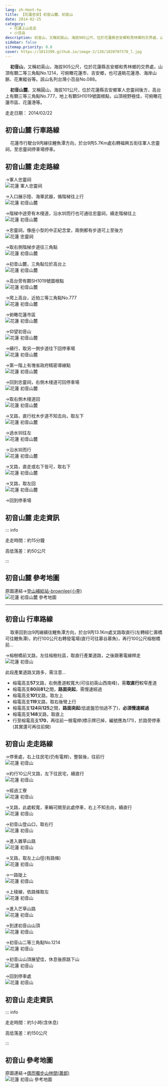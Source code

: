 ```yaml
---
lang: zh-Hant-tw
title: 【花蓮吉安】初音山麓、初音山
date: 2014-02-25
category: 
  - 花蓮上山走走
  - 小百岳
description: 初音山，又稱初英山，海拔905公尺，位於花蓮縣吉安鄉和秀林鄉的交界處，山頂有顆二等三角點No.1214，可俯瞰花蓮市、吉安鄉，也可遠眺花蓮港、海岸山脈、花東縱谷等。該山名列台灣小百岳No.088。 初音山麓，又稱圓山，海拔101公尺，位於花蓮縣吉安鄉軍人忠靈祠後方，高台上有顆三等三角點No.777，地上有顆SH1019號圖根點，山頂視野極佳，可俯瞰花蓮市區、花蓮港等。
sidebar: false
sitemap.priority: 0.8
cover: https://1013399.github.io/image-2/120/1020707578_l.jpg
---
```


    **初音山**，又稱初英山，海拔905公尺，位於花蓮縣吉安鄉和秀林鄉的交界處，山頂有顆二等三角點No.1214，可俯瞰花蓮市、吉安鄉，也可遠眺花蓮港、海岸山脈、花東縱谷等。該山名列台灣小百岳No.088。  

    **初音山麓**，又稱圓山，海拔101公尺，位於花蓮縣吉安鄉軍人忠靈祠後方，高台上有顆三等三角點No.777，地上有顆SH1019號圖根點，山頂視野極佳，可俯瞰花蓮市區、花蓮港等。

<!-- more -->

走走日期： 2014/02/22

## 初音山麓 行車路線 
    花蓮市行駛台9丙線往鯉魚潭方向，於台9丙5.7Km處右轉福興五街往軍人忠靈祠，至忠靈祠停車場停車。

## 初音山麓 走走路線 
→軍人忠靈祠  
![花蓮 軍人忠靈祠](https://1013399.github.io/image-2/120/1020707529_l.jpg)

→入口展示陸、海軍武器，循階梯往上行  
![花蓮 初音山麓](https://1013399.github.io/image-2/120/1020707545_l.jpg)

→階梯中途旁有木棧道，沿水圳而行也可通往忠靈祠，續走階梯往上  
![花蓮 初音山麓](https://1013399.github.io/image-2/120/1020707547_l.jpg)

→忠靈祠，像座小型的中正紀念堂，兩側都有步道可上至後方  
![花蓮 忠靈祠](https://1013399.github.io/image-2/120/1020707548_l.jpg)

→取右側階梯步道往三角點  
![花蓮 初音山麓](https://1013399.github.io/image-2/120/1020707551_l.jpg)

→初音山麓，三角點位於高台上  
![花蓮 初音山麓](https://1013399.github.io/image-2/120/1020707553_l.jpg)

→高台旁有顆SH1019號圖根點  
![花蓮 初音山麓](https://1013399.github.io/image-2/120/1020707554_l.jpg)

→爬上高台，近拍三等三角點No.777  
![花蓮 初音山麓](https://1013399.github.io/image-2/120/1020707556_l.jpg)

→俯瞰花蓮市區  
![花蓮 初音山麓](https://1013399.github.io/image-2/120/1020707559_l.jpg)

→仰望初音山  
![花蓮 初音山麓](https://1013399.github.io/image-2/120/1020707561_l.jpg)

→續行，取另一側步道往下回停車場  
![花蓮 初音山麓](https://1013399.github.io/image-2/120/1020707562_l.jpg)

→第一階上有塊省政府精密導線點  
![花蓮 初音山麓](https://1013399.github.io/image-2/120/1020707565_l.jpg)

→回到忠靈祠，右側木棧道可回停車場  
![花蓮 初音山麓](https://1013399.github.io/image-2/120/1020707567_l.jpg)

→取右側木棧道回  
![花蓮 初音山麓](https://1013399.github.io/image-2/120/1020707571_l.jpg)

→叉路，直行枕木步道不知去向，取左下  
![花蓮 初音山麓](https://1013399.github.io/image-2/120/1020707573_l.jpg)

→過水圳往左  
![花蓮 初音山麓](https://1013399.github.io/image-2/120/1020707574_l.jpg)

→沿水圳而行  
![花蓮 初音山麓](https://1013399.github.io/image-2/120/1020707578_l.jpg)

→叉路，直走或右下皆可，取右下  
![花蓮 初音山麓](https://1013399.github.io/image-2/120/1020707580_l.jpg)

→叉路，取左回  
![花蓮 初音山麓](https://1013399.github.io/image-2/120/1020707582_l.jpg)

→回到停車場

## 初音山麓 走走資訊

::: info

走走時間：約15分鐘

高低落差：約50公尺

:::

## 初音山麓 參考地圖

原圖連結→[登山補給站-brownlee(小李)](http://www.keepon.com.tw/DiscussLoad.aspx?code=314B5CF9AEC3A19113F6CAA6F539A66274CAF9DFA3C5B45C)  
![花蓮 初音山麓 參考地圖](https://1013399.github.io/image-2/120/1020707658_l.jpg)

----

## 初音山 行車路線

    取車回到台9丙線續往鯉魚潭方向，於台9丙13.1Km處叉路取直行(左轉經仁壽橋可往鯉魚潭)，約行100公尺右轉發電場(直行可往慕谷慕魚)，再行100公尺榕樹橋前...  

→榕樹橋前叉路，左往榕樹社區，取直行產業道路，之後跟著電線桿走  
![花蓮 初音山](https://1013399.github.io/image-2/120/1020707586_l.jpg)

此段產業道路叉路多，需注意...  
- 榕電高支**57**叉路，右側產道較寬大(可往初英山西南峰)，需**取直行**較窄產道  
- 榕電高支**80**與**81**之間，**路面突起**，需慢速經過  
- 榕電高支**101**叉路，取左上  
- 榕電高支**119**叉路，取右後彎上行  
- 榕電高支**124**與**125**之間，**路面突起**(低底盤恐怕過不了)，**必須慢速經過**  
- 榕電高支**148**叉路，取直上  
- 行至榕電高支**170**，再往前一根電桿(標示牌已掉，編號應為171)，於路旁停車(其實還可再往前開)

## 初音山 走走路線 
→停車處，右上往民宅(仍有電桿)，整裝後，往前行  
![花蓮 初音山](https://1013399.github.io/image-2/120/1020707589_l.jpg)

→約行10公尺叉路，左下往民宅，續直行  
![花蓮 初音山](https://1013399.github.io/image-2/120/1020707592_l.jpg)

→經過工寮  
![花蓮 初音山](https://1013399.github.io/image-2/120/1020707595_l.jpg)

→叉路，此處較寬，車輛可開至此處停車，右上不知去向，續直行  
![花蓮 初音山](https://1013399.github.io/image-2/120/1020707600_l.jpg)

→初音山登山口，取右行  
![花蓮 初音山](https://1013399.github.io/image-2/120/1020707604_l.jpg)

→進入雜草山路  
![花蓮 初音山](https://1013399.github.io/image-2/120/1020707607_l.jpg)

→叉路，取左上山徑(有路條)  
![花蓮 初音山](https://1013399.github.io/image-2/120/1020707609_l.jpg)

→一路陡上  
![花蓮 初音山](https://1013399.github.io/image-2/120/1020707611_l.jpg)

→上稜線，依路條取左  
![花蓮 初音山](https://1013399.github.io/image-2/120/1020707613_l.jpg)

→進入芒草山路  
![花蓮 初音山](https://1013399.github.io/image-2/120/1020707615_l.jpg)

→到達初音山山頂  
![花蓮 初音山](https://1013399.github.io/image-2/120/1020707618_l.jpg)

→初音山二等三角點No.1214  
![花蓮 初音山](https://1013399.github.io/image-2/120/1020707620_l.jpg)

→初音山山頂展望佳，休息後原路下山  
![花蓮 初音山](https://1013399.github.io/image-2/120/1020707622_l.jpg)

→回到停車處  
![花蓮 初音山](https://1013399.github.io/image-2/120/1020707624_l.jpg)

## 初音山 走走資訊

::: info

走走時間：約1小時(含休息)

高低落差：約150公尺

:::

## 初音山 參考地圖
原圖連結→[偶而獨步山林間(蕭郎)](http://www.yougoipay.com/kenny/w729/index.htm)  
![花蓮 初音山 參考地圖](https://1013399.github.io/image-2/120/1020707664_l.jpg)